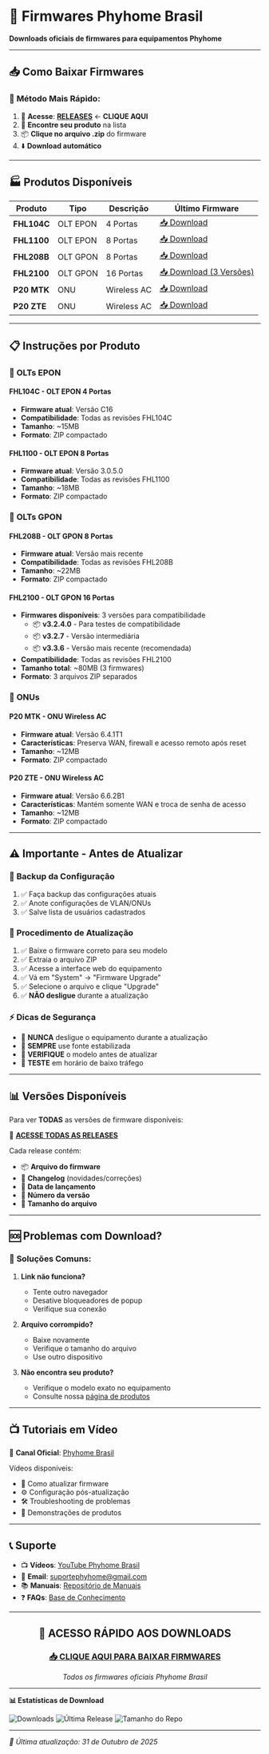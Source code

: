 # 🔧 Firmwares Phyhome Brasil

**Downloads oficiais de firmwares para equipamentos Phyhome**

---

## 📥 **Como Baixar Firmwares**

### 🎯 **Método Mais Rápido:**
1. 🔗 **Acesse**: [**RELEASES**](https://github.com/jlui70/phyhomebrasil/releases) ← **CLIQUE AQUI**
2. 📱 **Encontre seu produto** na lista
3. 📦 **Clique no arquivo .zip** do firmware
4. ⬇️ **Download automático**

---

## 🏭 **Produtos Disponíveis**

| Produto | Tipo | Descrição | Último Firmware |
|---------|------|-----------|-----------------|
| **FHL104C** | OLT EPON | 4 Portas | [📥 Download](https://github.com/jlui70/phyhomebrasil/releases/tag/fhl104c-v1.0) |
| **FHL1100** | OLT EPON | 8 Portas | [📥 Download](https://github.com/jlui70/phyhomebrasil/releases/tag/fhl1100-v3.0.5.0) |
| **FHL208B** | OLT GPON | 8 Portas | [📥 Download](https://github.com/jlui70/phyhomebrasil/releases/tag/fhl208b-vP009SP3) |
| **FHL2100** | OLT GPON | 16 Portas | [📥 Download (3 Versões)](https://github.com/jlui70/phyhomebrasil/releases/tag/fhl2100-complete) |
| **P20 MTK** | ONU | Wireless AC | [📥 Download](https://github.com/jlui70/phyhomebrasil/releases/tag/p20-mtk-v6.4.1T1) |
| **P20 ZTE** | ONU | Wireless AC | [📥 Download](https://github.com/jlui70/phyhomebrasil/releases/tag/p20-zte-v6.6.2B1) |

---

## 📋 **Instruções por Produto**

### 🔌 **OLTs EPON**

#### **FHL104C** - OLT EPON 4 Portas
- **Firmware atual**: Versão C16
- **Compatibilidade**: Todas as revisões FHL104C
- **Tamanho**: ~15MB
- **Formato**: ZIP compactado

#### **FHL1100** - OLT EPON 8 Portas  
- **Firmware atual**: Versão 3.0.5.0
- **Compatibilidade**: Todas as revisões FHL1100
- **Tamanho**: ~18MB
- **Formato**: ZIP compactado

### 🔌 **OLTs GPON**

#### **FHL208B** - OLT GPON 8 Portas
- **Firmware atual**: Versão mais recente
- **Compatibilidade**: Todas as revisões FHL208B
- **Tamanho**: ~22MB
- **Formato**: ZIP compactado

#### **FHL2100** - OLT GPON 16 Portas
- **Firmwares disponíveis**: 3 versões para compatibilidade
  - 📦 **v3.2.4.0** - Para testes de compatibilidade
  - 📦 **v3.2.7** - Versão intermediária  
  - 📦 **v3.3.6** - Versão mais recente (recomendada)
- **Compatibilidade**: Todas as revisões FHL2100  
- **Tamanho total**: ~80MB (3 firmwares)
- **Formato**: 3 arquivos ZIP separados

### 📡 **ONUs**

#### **P20 MTK** - ONU Wireless AC
- **Firmware atual**: Versão 6.4.1T1
- **Características**: Preserva WAN, firewall e acesso remoto após reset
- **Tamanho**: ~12MB
- **Formato**: ZIP compactado

#### **P20 ZTE** - ONU Wireless AC
- **Firmware atual**: Versão 6.6.2B1
- **Características**: Mantém somente WAN e troca de senha de acesso
- **Tamanho**: ~12MB
- **Formato**: ZIP compactado

---

## ⚠️ **Importante - Antes de Atualizar**

### 📝 **Backup da Configuração**
1. ✅ Faça backup das configurações atuais
2. ✅ Anote configurações de VLAN/ONUs
3. ✅ Salve lista de usuários cadastrados

### 🔌 **Procedimento de Atualização**
1. ✅ Baixe o firmware correto para seu modelo
2. ✅ Extraia o arquivo ZIP
3. ✅ Acesse a interface web do equipamento
4. ✅ Vá em "System" → "Firmware Upgrade"
5. ✅ Selecione o arquivo e clique "Upgrade"
6. ✅ **NÃO desligue** durante a atualização

### ⚡ **Dicas de Segurança**
- 🔴 **NUNCA** desligue o equipamento durante a atualização
- 🔴 **SEMPRE** use fonte estabilizada
- 🔴 **VERIFIQUE** o modelo antes de atualizar
- 🔴 **TESTE** em horário de baixo tráfego

---

## 📊 **Versões Disponíveis**

Para ver **TODAS** as versões de firmware disponíveis:

🔗 [**ACESSE TODAS AS RELEASES**](https://github.com/jlui70/phyhomebrasil/releases)

Cada release contém:
- 📦 **Arquivo do firmware**
- 📝 **Changelog** (novidades/correções)
- 📅 **Data de lançamento**
- 🔢 **Número da versão**
- 📐 **Tamanho do arquivo**

---

## 🆘 **Problemas com Download?**

### 🔧 **Soluções Comuns:**

1. **Link não funciona?**
   - Tente outro navegador
   - Desative bloqueadores de popup
   - Verifique sua conexão

2. **Arquivo corrompido?**
   - Baixe novamente
   - Verifique o tamanho do arquivo
   - Use outro dispositivo

3. **Não encontra seu produto?**
   - Verifique o modelo exato no equipamento
   - Consulte nossa [página de produtos](https://github.com/jlui70/phyhomebrasil)

---

## 📺 **Tutoriais em Vídeo**

🎥 **Canal Oficial**: [Phyhome Brasil](https://www.youtube.com/@phyhomebrasil1545)

Vídeos disponíveis:
- 🔧 Como atualizar firmware
- ⚙️ Configuração pós-atualização
- 🛠️ Troubleshooting de problemas
- 📱 Demonstrações de produtos

---

## 📞 **Suporte**

- 📺 **Vídeos**: [YouTube Phyhome Brasil](https://www.youtube.com/@phyhomebrasil1545)
- 📧 **Email**: suportephyhome@gmail.com
- 📚 **Manuais**: [Repositório de Manuais](https://github.com/jlui70/phyhomebrasil)
- ❓ **FAQs**: [Base de Conhecimento](https://github.com/jlui70/phyhomebrasil)

---

<div align="center">

## 🚀 **ACESSO RÁPIDO AOS DOWNLOADS**

### [📥 **CLIQUE AQUI PARA BAIXAR FIRMWARES**](https://github.com/jlui70/phyhomebrasil/releases)

*Todos os firmwares oficiais Phyhome Brasil*

</div>

---

**📊 Estatísticas de Download**

![Downloads](https://img.shields.io/github/downloads/jlui70/phyhomebrasil/total?style=for-the-badge&logo=github&color=success)
![Última Release](https://img.shields.io/github/v/release/jlui70/phyhomebrasil?style=for-the-badge&logo=github)
![Tamanho do Repo](https://img.shields.io/github/repo-size/jlui70/phyhomebrasil?style=for-the-badge&logo=github)

---

*🔄 Última atualização: 31 de Outubro de 2025*
